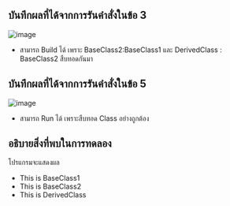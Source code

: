 ## บันทึกผลที่ได้จากการรันคำสั่งในข้อ 3

![image](https://github.com/Phetteepop/03376836-OOP-2566-Lab-08/assets/144197367/d7550589-f2b6-4d78-a334-ef1b804aa633)


- สามารถ Build ได้ เพราะ BaseClass2:BaseClass1 และ DerivedClass : BaseClass2 สืบทอดกันมา

## บันทึกผลที่ได้จากการรันคำสั่งในข้อ 5

![image](https://github.com/Phetteepop/03376836-OOP-2566-Lab-08/assets/144197367/c3cc7750-ebd1-44f1-9628-ad33ac238207)


- สามารถ Run ได้ เพราะสืบทอด Class อย่างถูกต้อง

## อธิบายสิ่งที่พบในการทดลอง

โปรแกรมจะแสดงผล 

- This is BaseClass1
- This is BaseClass2
- This is DerivedClass
